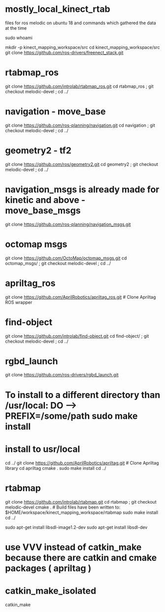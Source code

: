 # mostly_local_kinect_rtab
files for ros melodic on ubuntu 18 and commands which gathered the data at the time


sudo whoami

mkdir -p kinect_mapping_workspace/src
cd kinect_mapping_workspace/src
git clone https://github.com/ros-drivers/freenect_stack.git
# rtabmap_ros
git clone https://github.com/introlab/rtabmap_ros.git
cd rtabmap_ros ; git checkout melodic-devel ; cd ../
# navigation - move_base
git clone https://github.com/ros-planning/navigation.git
cd navigation ; git checkout melodic-devel ; cd ../
# geometry2 - tf2
git clone https://github.com/ros/geometry2.git
cd geometry2 ; git checkout melodic-devel ; cd ../
# navigation_msgs is already made for kinetic and above - move_base_msgs
git clone https://github.com/ros-planning/navigation_msgs.git
# octomap msgs
git clone https://github.com/OctoMap/octomap_msgs.git
cd octomap_msgs/ ; git checkout melodic-devel ; cd ../
# apriltag_ros
git clone https://github.com/AprilRobotics/apriltag_ros.git  # Clone Apriltag ROS wrapper
# find-object
git clone https://github.com/introlab/find-object.git
cd find-object/ ; git checkout melodic-devel ; cd ../
# rgbd_launch
git clone https://github.com/ros-drivers/rgbd_launch.git

# To install to a different directory than /usr/local: DO --> PREFIX=/some/path sudo make install
# install to usr/local
cd ../
git clone https://github.com/AprilRobotics/apriltag.git      # Clone Apriltag library
cd apriltag
cmake .
sudo make install
cd ../

# rtabmap
git clone https://github.com/introlab/rtabmap.git
cd rtabmap ; git checkout melodic-devel
cmake . # Build files have been written to: $HOME/workspace/kinect_mapping_workspace/rtabmap
sudo make install
cd ../


sudo apt-get install libsdl-image1.2-dev
sudo apt-get install libsdl-dev

# use VVV instead of catkin_make because there are catkin and cmake packages ( apriltag )
# catkin_make_isolated
catkin_make




